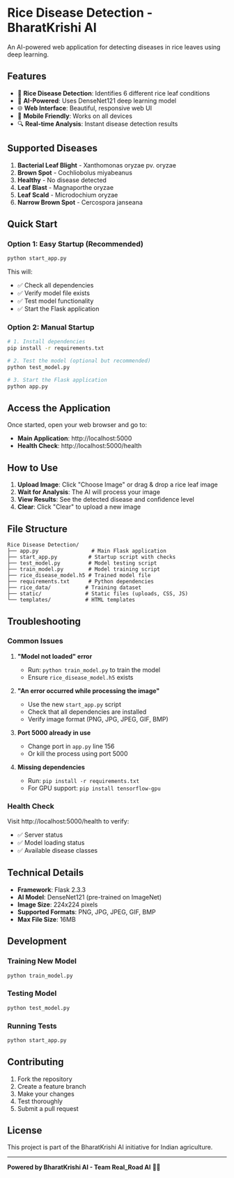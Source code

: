 # Rice Disease Detection - BharatKrishi AI

An AI-powered web application for detecting diseases in rice leaves using deep learning.

## Features

- 🌾 **Rice Disease Detection**: Identifies 6 different rice leaf conditions
- 🤖 **AI-Powered**: Uses DenseNet121 deep learning model
- 🌐 **Web Interface**: Beautiful, responsive web UI
- 📱 **Mobile Friendly**: Works on all devices
- 🔍 **Real-time Analysis**: Instant disease detection results

## Supported Diseases

1. **Bacterial Leaf Blight** - Xanthomonas oryzae pv. oryzae
2. **Brown Spot** - Cochliobolus miyabeanus
3. **Healthy** - No disease detected
4. **Leaf Blast** - Magnaporthe oryzae
5. **Leaf Scald** - Microdochium oryzae
6. **Narrow Brown Spot** - Cercospora janseana

## Quick Start

### Option 1: Easy Startup (Recommended)
```bash
python start_app.py
```

This will:
- ✅ Check all dependencies
- ✅ Verify model file exists
- ✅ Test model functionality
- ✅ Start the Flask application

### Option 2: Manual Startup
```bash
# 1. Install dependencies
pip install -r requirements.txt

# 2. Test the model (optional but recommended)
python test_model.py

# 3. Start the Flask application
python app.py
```

## Access the Application

Once started, open your web browser and go to:
- **Main Application**: http://localhost:5000
- **Health Check**: http://localhost:5000/health

## How to Use

1. **Upload Image**: Click "Choose Image" or drag & drop a rice leaf image
2. **Wait for Analysis**: The AI will process your image
3. **View Results**: See the detected disease and confidence level
4. **Clear**: Click "Clear" to upload a new image

## File Structure

```
Rice Disease Detection/
├── app.py                 # Main Flask application
├── start_app.py          # Startup script with checks
├── test_model.py         # Model testing script
├── train_model.py        # Model training script
├── rice_disease_model.h5 # Trained model file
├── requirements.txt      # Python dependencies
├── rice_data/           # Training dataset
├── static/              # Static files (uploads, CSS, JS)
└── templates/           # HTML templates
```

## Troubleshooting

### Common Issues

1. **"Model not loaded" error**
   - Run: `python train_model.py` to train the model
   - Ensure `rice_disease_model.h5` exists

2. **"An error occurred while processing the image"**
   - Use the new `start_app.py` script
   - Check that all dependencies are installed
   - Verify image format (PNG, JPG, JPEG, GIF, BMP)

3. **Port 5000 already in use**
   - Change port in `app.py` line 156
   - Or kill the process using port 5000

4. **Missing dependencies**
   - Run: `pip install -r requirements.txt`
   - For GPU support: `pip install tensorflow-gpu`

### Health Check

Visit http://localhost:5000/health to verify:
- ✅ Server status
- ✅ Model loading status
- ✅ Available disease classes

## Technical Details

- **Framework**: Flask 2.3.3
- **AI Model**: DenseNet121 (pre-trained on ImageNet)
- **Image Size**: 224x224 pixels
- **Supported Formats**: PNG, JPG, JPEG, GIF, BMP
- **Max File Size**: 16MB

## Development

### Training New Model
```bash
python train_model.py
```

### Testing Model
```bash
python test_model.py
```

### Running Tests
```bash
python start_app.py
```

## Contributing

1. Fork the repository
2. Create a feature branch
3. Make your changes
4. Test thoroughly
5. Submit a pull request

## License

This project is part of the BharatKrishi AI initiative for Indian agriculture.

---

**Powered by BharatKrishi AI - Team Real_Road AI** 🌾🤖 